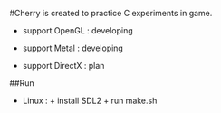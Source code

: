 #Cherry is created to practice C experiments in game.

- support OpenGL  : developing

- support Metal   : developing

- support DirectX : plan

##Run

- Linux :
        + install SDL2
        + run make.sh
